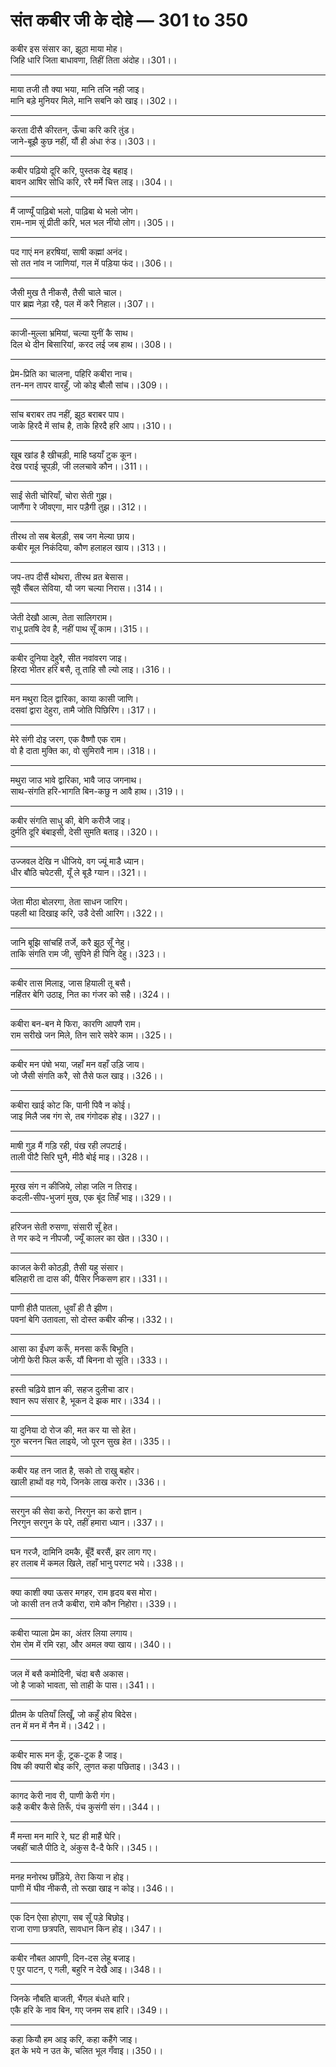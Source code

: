 
# **संत कबीर जी के दोहे — 301 to 350**

कबीर इस संसार का, झूठा माया मोह।\
जिहि धारि जिता बाधावणा, तिहीं तिता अंदोह।।301।।

---

माया तजी तौ क्या भया, मानि तजि नही जाइ।\
मानि बड़े मुनियर मिले, मानि सबनि को खाइ।।302।।

---

करता दीसै कीरतन, ऊँचा करि करि तुंड।\
जाने-बूझै कुछ नहीं, यौं ही अंधा रुंड।।303।।

---

कबीर पढ़ियो दूरि करि, पुस्तक देइ बहाइ।\
बावन आषिर सोधि करि, ररै मर्मे चित्त लाइ।।304।।

---

मैं जाण्यूँ पाढ़िबो भलो, पाढ़िबा थे भलो जोग।\
राम-नाम सूं प्रीती करि, भल भल नींयो लोग।।305।।

---

पद गाएं मन हरषियां, साषी कह्मां अनंद।\
सो तत नांव न जाणियां, गल में पड़िया फंद।।306।।

---

जैसी मुख तै नीकसै, तैसी चाले चाल।\
पार ब्रह्म नेड़ा रहै, पल में करै निहाल।।307।।

---

काजी-मुल्ला भ्रमियां, चल्या युनीं कै साथ।\
दिल थे दीन बिसारियां, करद लई जब हाथ।।308।।

---

प्रेम-प्रिति का चालना, पहिरि कबीरा नाच।\
तन-मन तापर वारहुँ, जो कोइ बौलौ सांच।।309।।

---

सांच बराबर तप नहीं, झूठ बराबर पाप।\
जाके हिरदै में सांच है, ताके हिरदै हरि आप।।310।।

---

खूब खांड है खीचड़ी, माहि ष्डयाँ टुक कून।\
देख पराई चूपड़ी, जी ललचावे कौन।।311।।

---

साईं सेती चोरियाँ, चोरा सेती गुझ।\
जाणैंगा रे जीवएगा, मार पड़ैगी तुझ।।312।।

---

तीरथ तो सब बेलड़ी, सब जग मेल्या छाय।\
कबीर मूल निकंदिया, कौण हलाहल खाय।।313।।

---

जप-तप दीसैं थोथरा, तीरथ व्रत बेसास।\
सूवै सैंबल सेविया, यौ जग चल्या निरास।।314।।

---

जेती देखौ आत्म, तेता सालिगराम।\
राधू प्रतषि देव है, नहीं पाथ सूँ काम।।315।।

---

कबीर दुनिया देहुरै, सीत नवांवरग जाइ।\
हिरदा भीतर हरि बसै, तू ताहि सौ ल्यो लाइ।।316।।

---

मन मथुरा दिल द्वारिका, काया कासी जाणि।\
दसवां द्वारा देहुरा, तामै जोति पिछिरिग।।317।।

---

मेरे संगी दोइ जरग, एक वैष्णौ एक राम।\
वो है दाता मुक्ति का, वो सुमिरावै नाम।।318।।

---

मथुरा जाउ भावे द्वारिका, भावै जाउ जगनाथ।\
साथ-संगति हरि-भागति बिन-कछु न आवै हाथ।।319।।

---

कबीर संगति साधु की, बेगि करीजै जाइ।\
दुर्मति दूरि बंबाइसी, देसी सुमति बताइ।।320।।

---

उज्जवल देखि न धीजिये, वग ज्यूं माडै ध्यान।\
धीर बौठि चपेटसी, यूँ ले बूडै ग्यान।।321।।

---

जेता मीठा बोलरगा, तेता साधन जारिग।\
पहली था दिखाइ करि, उडै देसी आरिग।।322।।

---

जानि बूझि सांचहिं तर्जे, करै झूठ सूँ नेहु।\
ताकि संगति राम जी, सुपिने ही पिनि देहु।।323।।

---

कबीर तास मिलाइ, जास हियाली तू बसै।\
नहिंतर बेगि उठाइ, नित का गंजर को सहै।।324।।

---

कबीरा बन-बन मे फिरा, कारणि आपणै राम।\
राम सरीखे जन मिले, तिन सारे सवेरे काम।।325।।

---

कबीर मन पंषो भया, जहाँ मन वहाँ उड़ि जाय।\
जो जैसी संगति करै, सो तैसे फल खाइ।।326।।

---

कबीरा खाई कोट कि, पानी पिवै न कोई।\
जाइ मिलै जब गंग से, तब गंगोदक होइ।।327।।

---

माषी गुड़ मैं गड़ि रही, पंख रही लपटाई।\
ताली पीटै सिरि घुनै, मीठै बोई माइ।।328।।

---

मूरख संग न कीजिये, लोहा जलि न तिराइ।\
कदली-सीप-भुजगं मुख, एक बूंद तिहँ भाइ।।329।।

---

हरिजन सेती रुसणा, संसारी सूँ हेत।\
ते णर कदे न नीपजौ, ज्यूँ कालर का खेत।।330।।

---

काजल केरी कोठड़ी, तैसी यहु संसार।\
बलिहारी ता दास की, पैसिर निकसण हार।।331।।

---

पाणी हीतै पातला, धुवाँ ही तै झीण।\
पवनां बेगि उतावला, सो दोस्त कबीर कीन्ह।।332।।

---

आसा का ईंधण करूँ, मनसा करूँ बिभूति।\
जोगी फेरी फिल करूँ, यौं बिनना वो सूति।।333।।

---

हस्ती चढ़िये ज्ञान की, सहज दुलीचा डार।\
श्वान रूप संसार है, भूकन दे झक मार।।334।।

---

या दुनिया दो रोज की, मत कर या सो हेत।\
गुरु चरनन चित लाइये, जो पूरन सुख हेत।।335।।

---

कबीर यह तन जात है, सको तो राखु बहोर।\
खाली हाथों वह गये, जिनके लाख करोर।।336।।

---

सरगुन की सेवा करो, निरगुन का करो ज्ञान।\
निरगुन सरगुन के परे, तहीं हमारा ध्यान।।337।।

---

घन गरजै, दामिनि दमकै, बूँदैं बरसैं, झर लाग गए।\
हर तलाब में कमल खिले, तहाँ भानु परगट भये।।338।।

---

क्या काशी क्या ऊसर मगहर, राम हृदय बस मोरा।\
जो कासी तन तजै कबीरा, रामे कौन निहोरा।।339।।

---

कबीरा प्याला प्रेम का, अंतर लिया लगाय।\
रोम रोम में रमि रहा, और अमल क्या खाय।।340।।

---

जल में बसै कमोदिनी, चंदा बसै अकास।\
जो है जाको भावता, सो ताही के पास।।341।।

---

प्रीतम के पतियाँ लिखूँ, जो कहुँ होय बिदेस।\
तन में मन में नैन में।।342।।

---

कबीर मारू मन कूँ, टूक-टूक है जाइ।\
विष की क्यारी बोइ करि, लुणत कहा पछिताइ।।343।।

---

कागद केरी नाव री, पाणी केरी गंग।\
कहै कबीर कैसे तिरूँ, पंच कुसंगी संग।।344।।

---

मैं मन्ता मन मारि रे, घट ही माहैं घेरि।\
जबहीं चालै पीठि दे, अंकुस दै-दै फेरि।।345।।

---

मनह मनोरथ छाँड़िये, तेरा किया न होइ।\
पाणी में घीव नीकसै, तो रूखा खाइ न कोइ।।346।।

---

एक दिन ऐसा होएगा, सब सूँ पड़े बिछोइ।\
राजा राणा छत्रपति, सावधान किन होइ।।347।।

---

कबीर नौबत आपणी, दिन-दस लेहू बजाइ।\
ए पुर पाटन, ए गली, बहुरि न देखै आइ।।348।।

---

जिनके नौबति बाजती, भैंगल बंधते बारि।\
एकै हरि के नाव बिन, गए जनम सब हारि।।349।।

---

कहा कियौ हम आइ करि, कहा कहैंगे जाइ।\
इत के भये न उत के, चलित भूल गँवाइ।।350।।
